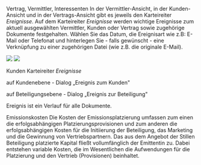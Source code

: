 
Vertrag, Vermittler, Interessenten
In der Vermittler-Ansicht, in der Kunden-Ansicht und in der Vertrags-Ansicht gibt es jeweils den Karteireiter *Ereignisse*. Auf dem Karteireiter	*Ereignisse* werden wichtige Ereignisse zum aktuell ausgewählten Vermittler, Kunden oder Vertrag sowie zugehörige Dokumente festgehalten.
Wählen Sie das Datum, die Ereignisart wie z.B: E-Mail oder Telefonat und hinterlegen Sie - falls gewünscht - eine Verknüpfung zu einer zugehörigen Datei (wie z.B. die originale E-Mail).

![](http://xpecto.github.io/docs/img/img043.png)
![](http://xpecto.github.io/docs/img/img045.png)

Kunden Karteireiter *Ereignisse*

auf Kundenebene - Dialog „Ereignis zum Kunden"

auf Beteiligungsebene - Dialog „Ereignis zur Beteiligung" 

Ereignis ist ein Verlauf für alle Dokumente. 

Emissionskosten
Die Kosten der Emissionsplatzierung umfassen zum einen die erfolgsabhängigen Platzierungsprovisionen und zum anderen die erfolgsabhängigen Kosten für die Initiierung der Beteiligung, das Marketing und die Gewinnung von Vertriebspartnern.
Das aus dem Angebot der Stillen Beteiligung platzierte Kapital fließt vollumfänglich der Emittentin zu. Dabei entstehen variable Kosten, die im Wesentlichen die Aufwendungen für die Platzierung und den Vertrieb (Provisionen) beinhaltet.